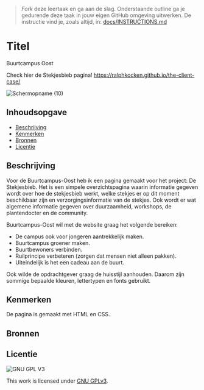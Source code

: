 > _Fork_ deze leertaak en ga aan de slag. Onderstaande outline ga je gedurende deze taak in jouw eigen GitHub omgeving uitwerken. De instructie vind je, zoals altijd, in: [docs/INSTRUCTIONS.md](docs/INSTRUCTIONS.md)

# Titel
Buurtcampus Oost

Check hier de Stekjesbieb pagina!
https://ralphkocken.github.io/the-client-case/

![Schermopname (10)](https://user-images.githubusercontent.com/106448490/194844176-f28af1d1-4c5a-4f50-b385-4c35e0ffcb68.png)


## Inhoudsopgave

  * [Beschrijving](#beschrijving)
  * [Kenmerken](#kenmerken)
  * [Bronnen](#bronnen)
  * [Licentie](#licentie)

## Beschrijving

Voor de Buurtcampus-Oost heb ik een pagina gemaakt voor het project: De Stekjesbieb. Het is een simpele overzichtspagina waarin informatie gegeven wordt over hoe de stekjesbieb werkt, welke stekjes er op dit moment beschikbaar zijn en verzorgingsinformatie van de stekjes. Ook wordt er wat algemene informatie gegeven over duurzaamheid, workshops, de plantendocter en de community.
  
Buurtcampus-Oost wil met de website graag het volgende bereiken:

 - De campus ook voor jongeren aantrekkelijk maken.
 - Buurtcampus groener maken.
 - Buurtbewoners verbinden.
 - Ruilprincipe verbeteren (zorgen dat mensen niet alleen pakken).
 - Uiteindelijk is het een cadeau aan de buurt.

Ook wilde de opdrachtgever graag de huisstijl aanhouden. Daarom zijn sommige bepaalde kleuren, lettertypen en fonts gebruikt.

<!-- In de Beschrijving staat hoe je project er uit ziet, hoe het werkt en wat je er mee kan. -->
<!-- Voeg een mooie poster visual toe 📸 -->
<!-- Voeg een link toe naar Github Pages 🌐-->

## Kenmerken
<!-- Bij Kenmerken staat welke technieken zijn gebruikt en hoe. Wat is de HTML structuur? Wat zijn de belangrijkste dingen in CSS? Wat is er met Javascript gedaan en hoe? Misschien heb je een framwork of library gebruikt? -->
De pagina is gemaakt met HTML en CSS. 




## Bronnen

## Licentie

![GNU GPL V3](https://www.gnu.org/graphics/gplv3-127x51.png)

This work is licensed under [GNU GPLv3](./LICENSE).
